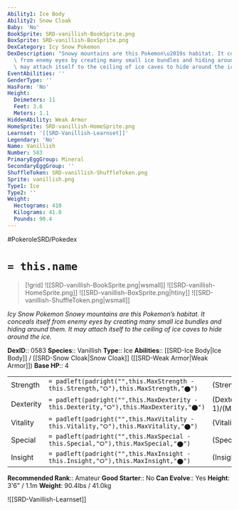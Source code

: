 ```yaml
---
Ability1: Ice Body
Ability2: Snow Cloak
Baby: 'No'
BookSprite: SRD-vanillish-BookSprite.png
BoxSprite: SRD-vanillish-BoxSprite.png
DexCategory: Icy Snow Pokemon
DexDescription: "Snowy mountains are this Pokemon\u2019s habitat. It conceals itself\
  \ from enemy eyes by creating many small ice bundles and hiding around them. It\
  \ may attach itself to the ceiling of ice caves to hide around the ice."
EventAbilities: ''
GenderType: ''
HasForm: 'No'
Height:
  Deimeters: 11
  Feet: 3.6
  Meters: 1.1
HiddenAbility: Weak Armor
HomeSprite: SRD-vanillish-HomeSprite.png
Learnset: '[[SRD-Vanillish-Learnset]]'
Legendary: 'No'
Name: Vanillish
Number: 583
PrimaryEggGroup: Mineral
SecondaryEggGroup: ''
ShuffleToken: SRD-vanillish-ShuffleToken.png
Sprite: vanillish.png
Type1: Ice
Type2: ''
Weight:
  Hectograms: 410
  Kilograms: 41.0
  Pounds: 90.4
---
```


#PokeroleSRD/Pokedex

# `= this.name`

> [!grid]
> ![[SRD-vanillish-BookSprite.png|wsmall]]
> ![[SRD-vanillish-HomeSprite.png]]
> ![[SRD-vanillish-BoxSprite.png|htiny]]
> ![[SRD-vanillish-ShuffleToken.png|wsmall]]


*Icy Snow Pokemon*
*Snowy mountains are this Pokemon’s habitat. It conceals itself from enemy eyes by creating many small ice bundles and hiding around them. It may attach itself to the ceiling of ice caves to hide around the ice.*

**DexID**:: 0583
**Species**:: Vanillish
**Type**:: Ice
**Abilities**:: [[SRD-Ice Body|Ice Body]] / [[SRD-Snow Cloak|Snow Cloak]] ([[SRD-Weak Armor|Weak Armor]])
**Base HP**:: 4

|           |                                                                                        |                                          |
| --------- | -------------------------------------------------------------------------------------- | ---------------------------------------- |
| Strength  | `= padleft(padright("",this.MaxStrength - this.Strength,"⭘"),this.MaxStrength,"⬤")`    | (Strength::2)/(MaxStrength::4)   |
| Dexterity | `= padleft(padright("",this.MaxDexterity - this.Dexterity,"⭘"),this.MaxDexterity,"⬤")` | (Dexterity:: 1)/(MaxDexterity::3) |
| Vitality  | `= padleft(padright("",this.MaxVitality - this.Vitality,"⭘"),this.MaxVitality,"⬤")`    | (Vitality::2)/(MaxVitality::4)   |
| Special   | `= padleft(padright("",this.MaxSpecial - this.Special,"⭘"),this.MaxSpecial,"⬤")`       | (Special::2)/(MaxSpecial::5)     |
| Insight   | `= padleft(padright("",this.MaxInsight - this.Insight,"⭘"),this.MaxInsight,"⬤")`       | (Insight::2)/(MaxInsight::5)     |


**Recommended Rank**:: Amateur
**Good Starter**:: No
**Can Evolve**:: Yes
**Height**: 3'6" / 1.1m
**Weight**: 90.4lbs / 41.0kg

![[SRD-Vanillish-Learnset]]